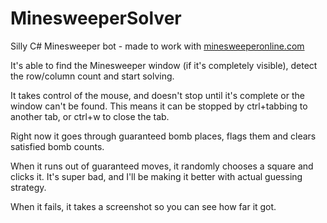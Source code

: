 # MinesweeperSolver
Silly C# Minesweeper bot - made to work with [minesweeperonline.com](http://minesweeperonline.com/)

It's able to find the Minesweeper window (if it's completely visible), detect the row/column count and start solving.

It takes control of the mouse, and doesn't stop until it's complete or the window can't be found. This means it can be stopped by ctrl+tabbing to another tab, or ctrl+w to close the tab.

Right now it goes through guaranteed bomb places, flags them and clears satisfied bomb counts.

When it runs out of guaranteed moves, it randomly chooses a square and clicks it. It's super bad, and I'll be making it better with actual guessing strategy.

When it fails, it takes a screenshot so you can see how far it got.

